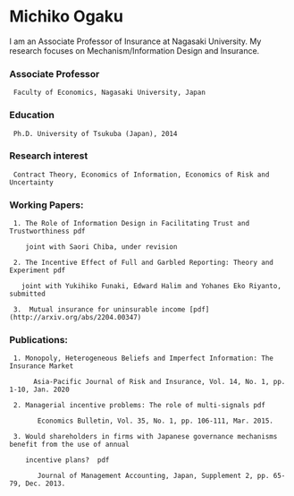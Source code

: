 # Michiko Ogaku
I am an Associate Professor of Insurance at Nagasaki University. My research focuses on Mechanism/Information Design and Insurance.


### Associate Professor

     Faculty of Economics, Nagasaki University, Japan

### Education

     Ph.D. University of Tsukuba (Japan), 2014                

### Research interest

     Contract Theory, Economics of Information, Economics of Risk and Uncertainty


### Working Papers:

     1. The Role of Information Design in Facilitating Trust and Trustworthiness pdf

        joint with Saori Chiba, under revision

     2. The Incentive Effect of Full and Garbled Reporting: Theory and Experiment pdf

       joint with Yukihiko Funaki, Edward Halim and Yohanes Eko Riyanto, submitted

     3.  Mutual insurance for uninsurable income [pdf](http://arxiv.org/abs/2204.00347) 


### Publications:

     1. Monopoly, Heterogeneous Beliefs and Imperfect Information: The Insurance Market

          Asia-Pacific Journal of Risk and Insurance, Vol. 14, No. 1, pp. 1-10, Jan. 2020

     2. Managerial incentive problems: The role of multi-signals pdf

           Economics Bulletin, Vol. 35, No. 1, pp. 106-111, Mar. 2015.  

     3. Would shareholders in firms with Japanese governance mechanisms benefit from the use of annual

        incentive plans?  pdf

           Journal of Management Accounting, Japan, Supplement 2, pp. 65-79, Dec. 2013.
